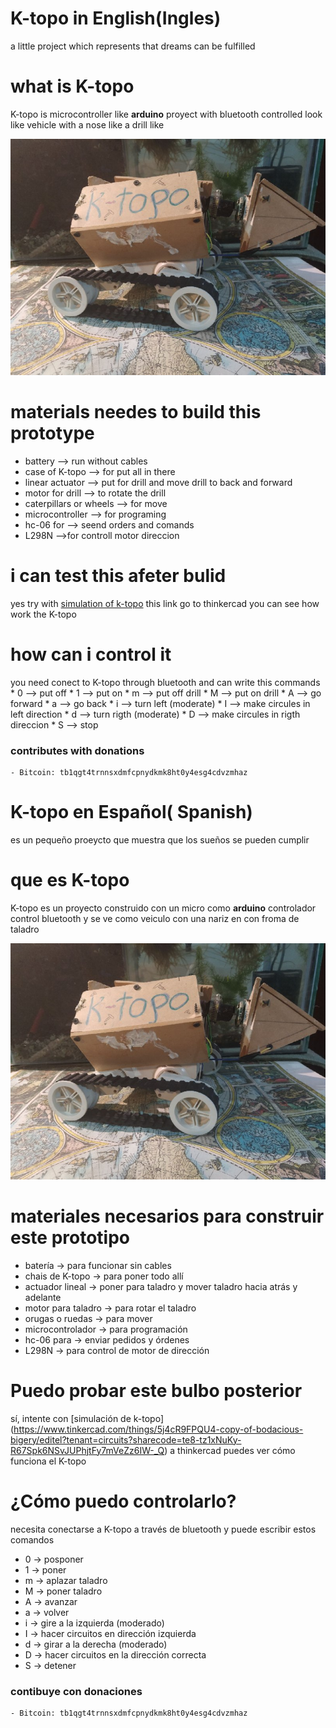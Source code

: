 # K-topo in English(Ingles)
a little project which represents that dreams can be fulfilled

# what is K-topo

K-topo is microcontroller like **arduino**  proyect with  bluetooth controlled  look like vehicle with a nose like a drill like 

![ktopoimg ](https://github.com/jero98772/K-topo/blob/master/mini_K-Topo.jpg)

# materials needes to build this prototype

  * battery --> run without cables
  * case of K-topo --> for put all in there
  * linear actuator --> put for drill and move drill  to back and forward 
  * motor for drill --> to rotate the drill
  * caterpillars or wheels --> for move
  * microcontroller --> for programing
  * hc-06 for --> seend orders and comands 
  * L298N  -->for controll motor direccion
  
# i can test this afeter bulid 
yes try with [simulation of k-topo](https://www.tinkercad.com/things/5j4cR9FPQU4-copy-of-bodacious-bigery/editel?tenant=circuits?sharecode=te8-tz1xNuKy-R67Spk6NSvJUPhjtFy7mVeZz6IW-_Q) this link go to thinkercad you can see how work the K-topo

# how can i control it

you need conect to K-topo through bluetooth and can write this commands
    * 0 --> put off
    * 1 --> put on
    * m --> put off drill
    * M --> put on drill
    * A --> go forward
    * a --> go back
    * i --> turn left (moderate)
    * I --> make circules in left direction
    * d --> turn rigth (moderate)
    * D --> make circules in rigth direccion
    * S --> stop
### contributes with donations
	
	- Bitcoin: tb1qgt4trnnsxdmfcpnydkmk8ht0y4esg4cdvzmhaz
# K-topo en Español( Spanish)
es un pequeño proeycto que muestra que los sueños se pueden cumplir

# que es K-topo

K-topo es un proyecto construido con un micro como **arduino** controlador control bluetooth y se ve como veiculo con una nariz en con froma de taladro 

![ktopoimg ](https://github.com/jero98772/K-topo/blob/master/mini_K-Topo.jpg)

# materiales necesarios para construir este prototipo

* batería -> para funcionar sin cables
* chais de K-topo -> para poner todo allí
* actuador lineal -> poner para taladro y mover taladro hacia atrás y adelante
* motor para taladro -> para rotar el taladro
* orugas o ruedas -> para mover
* microcontrolador -> para programación
* hc-06 para -> enviar pedidos y órdenes
* L298N -> para control de motor de dirección

# Puedo probar este bulbo posterior
sí, intente con [simulación de k-topo] (https://www.tinkercad.com/things/5j4cR9FPQU4-copy-of-bodacious-bigery/editel?tenant=circuits?sharecode=te8-tz1xNuKy-R67Spk6NSvJUPhjtFy7mVeZz6IW-_Q) a thinkercad puedes ver cómo funciona el K-topo

# ¿Cómo puedo controlarlo?

necesita conectarse a K-topo a través de bluetooth y puede escribir estos comandos
* 0 -> posponer
* 1 -> poner
* m -> aplazar taladro
* M -> poner taladro
* A -> avanzar
* a -> volver
* i -> gire a la izquierda (moderado)
* I -> hacer circuitos en dirección izquierda
* d -> girar a la derecha (moderado)
* D -> hacer circuitos en la dirección correcta
* S -> detener

### contibuye con donaciones 
	
	- Bitcoin: tb1qgt4trnnsxdmfcpnydkmk8ht0y4esg4cdvzmhaz
